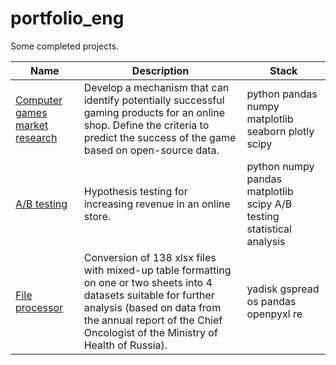 # portfolio_eng

Some completed projects.

| Name | Description | Stack |
| ---------| ---------| ---------|
| [Computer games market research](comp_games_research) | Develop a mechanism that can identify potentially successful gaming products for an online shop. Define the criteria to predict the success of the game based on open-source data. | python pandas numpy matplotlib seaborn plotly scipy |
| [A/B testing](AB_testing) | Hypothesis testing for increasing revenue in an online store. | python numpy pandas matplotlib scipy A/B testing statistical analysis |
| [File processor](file_processor) | Conversion of 138 xlsx files with mixed-up table formatting on one or two sheets into 4 datasets suitable for further analysis (based on data from the annual report of the Chief Oncologist of the Ministry of Health of Russia). | yadisk gspread os pandas openpyxl re |
